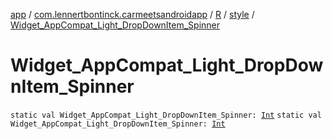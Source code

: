 [app](../../../index.md) / [com.lennertbontinck.carmeetsandroidapp](../../index.md) / [R](../index.md) / [style](index.md) / [Widget_AppCompat_Light_DropDownItem_Spinner](./-widget_-app-compat_-light_-drop-down-item_-spinner.md)

# Widget_AppCompat_Light_DropDownItem_Spinner

`static val Widget_AppCompat_Light_DropDownItem_Spinner: `[`Int`](https://kotlinlang.org/api/latest/jvm/stdlib/kotlin/-int/index.html)
`static val Widget_AppCompat_Light_DropDownItem_Spinner: `[`Int`](https://kotlinlang.org/api/latest/jvm/stdlib/kotlin/-int/index.html)